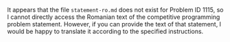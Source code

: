 It appears that the file `statement-ro.md` does not exist for Problem ID 1115, so I cannot directly access the Romanian text of the competitive programming problem statement. However, if you can provide the text of that statement, I would be happy to translate it according to the specified instructions.